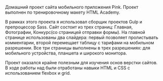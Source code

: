 Домашний проект сайта мобильного приложения Pink. Проект выполнен по тренировочному макету HTML Academy.

В рамках этого проекта я использовал сборщик проектов Gulp и препроцессор Sass. Сайт состоит из трех страниц: Главная, Фотографии, Конкурс(со страницей отправки формы).
На главной странице использованы два слайдера: первый позволяет пролистывать комментарии, второй перемещает таблицу с тарифами на мобильном разрешении.
Все три страницы выполнены в трех разрешениях: для мобильного устройства, планшета и широкого монитора.   

Проект оказался крайне полезным для изучения основ верстки сайтов. 
В ходе работы над были отработаны навыки HTML и CSS с использованием flexbox и grid.
